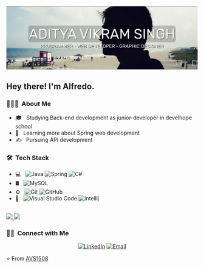 <img src="https://raw.githubusercontent.com/AVS1508/AVS1508/master/assets/Aditya%20Vikram%20Singh%20Banner.png">

<h2> Hey there! I'm Alfredo.</h2>

<h3> 👨🏻‍💻 &nbsp;About Me </h3>

- 🎓 &nbsp; Studying Back-end development as junior-developer in develhope school
- 🌱 &nbsp; Learning more about Spring web development
- ✍️ &nbsp; Pursuing API development

<h3> 🛠 &nbsp;Tech Stack</h3>

- 💻 &nbsp;
  ![Java](https://img.shields.io/badge/-Java-333333?style=flat&logo=Java&logoColor=007396)
  ![Spring](https://img.shields.io/badge/-Spring-333333?style=flat&logo=C%2B%2B&logoColor=00599C)
    ![C#](https://img.shields.io/badge/-CSharp-333333?style=flat&logo=C%2B%2B&logoColor=00599C)
- 🛢 &nbsp;
  ![MySQL](https://img.shields.io/badge/-MySQL-333333?style=flat&logo=mysql)
- ⚙️ &nbsp;
  ![Git](https://img.shields.io/badge/-Git-333333?style=flat&logo=git)
  ![GitHub](https://img.shields.io/badge/-GitHub-333333?style=flat&logo=github)
- 🔧 &nbsp;
  ![Visual Studio Code](https://img.shields.io/badge/-Visual%20Studio%20Code-333333?style=flat&logo=visual-studio-code&logoColor=007ACC)
  ![intellij](https://img.shields.io/badge/-Intellij-333333?style=flat&logo=eclipse-ide&logoColor=2C2255)

<br/>

<a href="https://github.com/AlfredoCastaldi">
  <img height="180em" src="https://github-readme-stats.vercel.app/api?username=AlfredoCastaldi&theme=buefy&show_icons=true" />
  <img height="180em" src="https://github-readme-stats.vercel.app/api/top-langs/?username=AlfredoCastaldi&theme=buefy&layout=compact" />
</a>

<br/>

<h3> 🤝🏻 &nbsp;Connect with Me </h3>

<p align="center">
<a href="https://www.linkedin.com/in/alfredo-castaldi-915999292/"><img alt="LinkedIn" src="https://img.shields.io/badge/LinkedIn-Alfredo%20Castaldi%20-blue?style=flat-square&logo=linkedin"></a>
<a href="mailto:alfredcastaldi92@gmail.com"><img alt="Email" src="https://img.shields.io/badge/Email-alfredcastaldi92@gmail.com-blue?style=flat-square&logo=gmail"></a>
</p>

⭐️ From [AVS1508](https://github.com/AVS1508)

